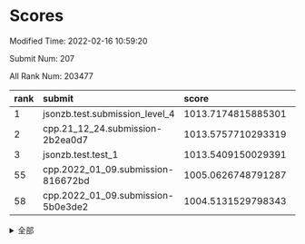 # Scores

Modified Time: 2022-02-16 10:59:20

Submit Num: 207

All Rank Num: 203477

| rank |               submit               |       score        |       sigma        | pk_num |
| :--- | :--------------------------------- | :----------------- | :----------------- | :----- |
| 1    | jsonzb.test.submission_level_4     | 1013.7174815885301 | 0.8020794806977818 | 3931   |
| 2    | cpp.21_12_24.submission-2b2ea0d7   | 1013.5757710293319 | 0.8391224527219675 | 3929   |
| 3    | jsonzb.test.test_1                 | 1013.5409150029391 | 0.8022375586954509 | 3932   |
| 55   | cpp.2022_01_09.submission-816672bd | 1005.0626748791287 | 0.7097780676021643 | 3929   |
| 58   | cpp.2022_01_09.submission-5b0e3de2 | 1004.5131529798343 | 0.7213045139829508 | 3937   |


<details>
<summary>全部</summary>

| rank |                 submit                 |       score        |       sigma        | pk_num |
| :--- | :------------------------------------- | :----------------- | :----------------- | :----- |
| 1    | jsonzb.test.submission_level_4         | 1013.7174815885301 | 0.8020794806977818 | 3931   |
| 2    | cpp.21_12_24.submission-2b2ea0d7       | 1013.5757710293319 | 0.8391224527219675 | 3929   |
| 3    | jsonzb.test.test_1                     | 1013.5409150029391 | 0.8022375586954509 | 3932   |
| 4    | gobigger.level_3.submission_level_3_30 | 1011.6188093999532 | 0.7937349626431851 | 3933   |
| 5    | gobigger.level_3.submission_level_3_3  | 1011.4882709256818 | 0.7927163546602808 | 3928   |
| 6    | gobigger.level_3.submission_level_3_20 | 1011.4866728115214 | 0.7746877808445497 | 3931   |
| 7    | gobigger.level_3.submission_level_3_8  | 1011.4608710153424 | 0.771129685944177  | 3933   |
| 8    | gobigger.level_3.submission_level_3_45 | 1011.0475450770435 | 0.7871002971754565 | 3931   |
| 9    | gobigger.level_3.submission_level_3_1  | 1010.9956398831459 | 0.8072892326826596 | 3931   |
| 10   | gobigger.level_3.submission_level_3_17 | 1010.9821442865253 | 0.7810374230933664 | 3933   |
| 11   | gobigger.level_3.submission_level_3_10 | 1010.8823760877526 | 0.7728987297056514 | 3930   |
| 12   | gobigger.level_3.submission_level_3_2  | 1010.8453774760192 | 0.7709575003409325 | 3937   |
| 13   | gobigger.level_3.submission_level_3_24 | 1010.5494058341504 | 0.7666646650088862 | 3935   |
| 14   | gobigger.level_3.submission_level_3_38 | 1010.5087236010756 | 0.742550310003935  | 3930   |
| 15   | gobigger.level_3.submission_level_3_21 | 1010.4872126900113 | 0.7805840655468497 | 3934   |
| 16   | gobigger.level_3.submission_level_3_13 | 1010.4648683381191 | 0.7866602468357428 | 3926   |
| 17   | gobigger.level_3.submission_level_3_28 | 1010.4485087199787 | 0.7731658724108282 | 3931   |
| 18   | gobigger.level_3.submission_level_3_9  | 1010.3939580192509 | 0.7588545175081033 | 3933   |
| 19   | gobigger.level_3.submission_level_3_18 | 1010.334495936061  | 0.7565713198266651 | 3934   |
| 20   | gobigger.level_3.submission_level_3_36 | 1010.1896954457598 | 0.7458789086684888 | 3928   |
| 21   | gobigger.level_3.submission_level_3_26 | 1010.0648051197999 | 0.767083115669355  | 3933   |
| 22   | gobigger.level_3.submission_level_3_44 | 1010.030314350864  | 0.7544282106958956 | 3932   |
| 23   | gobigger.level_3.submission_level_3_49 | 1010.0100915057377 | 0.7357418662826135 | 3929   |
| 24   | gobigger.level_3.submission_level_3_34 | 1009.9992371415129 | 0.7528203781332609 | 3924   |
| 25   | gobigger.level_3.submission_level_3_43 | 1009.9938640122863 | 0.7712063277629806 | 3928   |
| 26   | gobigger.level_3.submission_level_3_5  | 1009.9773822099089 | 0.7634324193458295 | 3929   |
| 27   | gobigger.level_3.submission_level_3_14 | 1009.9715290746102 | 0.7762880469906597 | 3934   |
| 28   | gobigger.level_3.submission_level_3_42 | 1009.9485910411704 | 0.7595037869292619 | 3933   |
| 29   | gobigger.level_3.submission_level_3_25 | 1009.938951398538  | 0.7566816716303935 | 3936   |
| 30   | gobigger.level_3.submission_level_3_31 | 1009.9319212943675 | 0.7644317458068652 | 3932   |
| 31   | gobigger.level_3.submission_level_3_33 | 1009.8313441982034 | 0.7515917178071546 | 3935   |
| 32   | gobigger.level_3.submission_level_3_16 | 1009.8301992209632 | 0.7503903102173056 | 3937   |
| 33   | gobigger.level_3.submission_level_3_11 | 1009.7026405964394 | 0.7550773873263171 | 3932   |
| 34   | gobigger.level_3.submission_level_3_19 | 1009.6917414389575 | 0.7478880752500545 | 3935   |
| 35   | gobigger.level_3.submission_level_3_41 | 1009.6628758874399 | 0.7736700399357184 | 3929   |
| 36   | gobigger.level_3.submission_level_3_47 | 1009.6404561603425 | 0.734742956119702  | 3936   |
| 37   | gobigger.level_3.submission_level_3_37 | 1009.6245920946026 | 0.7410735182870168 | 3932   |
| 38   | gobigger.level_3.submission_level_3_48 | 1009.613703709261  | 0.7761262496106736 | 3928   |
| 39   | gobigger.level_3.submission_level_3_23 | 1009.5888719185804 | 0.7576380469137146 | 3934   |
| 40   | gobigger.level_3.submission_level_3_32 | 1009.5395300967264 | 0.750661440523553  | 3933   |
| 41   | gobigger.level_3.submission_level_3_40 | 1009.522571075868  | 0.7466706189041628 | 3934   |
| 42   | gobigger.level_3.submission_level_3_15 | 1009.4809636780382 | 0.7466389532730677 | 3933   |
| 43   | gobigger.level_3.submission_level_3_46 | 1009.4319053089672 | 0.7488767648155831 | 3926   |
| 44   | gobigger.level_3.submission_level_3_7  | 1009.2742280997135 | 0.7570457337591727 | 3931   |
| 45   | gobigger.level_3.submission_level_3_39 | 1009.2131767988134 | 0.7469867208116343 | 3934   |
| 46   | gobigger.level_3.submission_level_3_27 | 1009.1622967728401 | 0.7594422908588606 | 3939   |
| 47   | gobigger.level_3.submission_level_3_29 | 1009.0488200774444 | 0.7393258564084012 | 3933   |
| 48   | gobigger.level_3.submission_level_3_35 | 1009.0037542790221 | 0.7444599611680459 | 3936   |
| 49   | gobigger.level_3.submission_level_3_6  | 1008.9907274300793 | 0.7527575247581076 | 3933   |
| 50   | gobigger.level_3.submission_level_3_0  | 1008.8607246683516 | 0.769424911201323  | 3935   |
| 51   | gobigger.level_3.submission_level_3_22 | 1008.8545206075203 | 0.7628863627966269 | 3933   |
| 52   | gobigger.level_3.submission_level_3_12 | 1008.5637292560131 | 0.7345299322110722 | 3929   |
| 53   | gobigger.level_3.submission_level_3_4  | 1008.1263664570398 | 0.7410170920282396 | 3931   |
| 54   | gobigger.level_1.submission_level_1_30 | 1005.160197204689  | 0.720360998828931  | 3927   |
| 55   | cpp.2022_01_09.submission-816672bd     | 1005.0626748791287 | 0.7097780676021643 | 3929   |
| 56   | gobigger.level_1.submission_level_1_24 | 1004.9809720906384 | 0.7270535721077711 | 3933   |
| 57   | gobigger.level_1.submission_level_1_35 | 1004.6471110486358 | 0.721445747753296  | 3928   |
| 58   | cpp.2022_01_09.submission-5b0e3de2     | 1004.5131529798343 | 0.7213045139829508 | 3937   |
| 59   | gobigger.level_1.submission_level_1_20 | 1004.4585079833421 | 0.7318057944533801 | 3927   |
| 60   | gobigger.level_1.submission_level_1_4  | 1004.1238534313087 | 0.7253566694872985 | 3932   |
| 61   | gobigger.level_1.submission_level_1_27 | 1004.1207934743119 | 0.715660770971763  | 3934   |
| 62   | gobigger.level_1.submission_level_1_5  | 1004.1105491356627 | 0.7138466106096444 | 3925   |
| 63   | gobigger.level_1.submission_level_1_15 | 1004.0313568869171 | 0.7086899777162649 | 3930   |
| 64   | gobigger.level_1.submission_level_1_26 | 1003.9485964882412 | 0.7167808553331882 | 3931   |
| 65   | gobigger.level_1.submission_level_1_6  | 1003.9478358388475 | 0.7245062412641521 | 3935   |
| 66   | gobigger.level_1.submission_level_1_49 | 1003.8909880810152 | 0.7149613661609172 | 3931   |
| 67   | gobigger.level_1.submission_level_1_10 | 1003.7754837404442 | 0.72108798486081   | 3933   |
| 68   | gobigger.level_1.submission_level_1_0  | 1003.7371159144718 | 0.7146182194335926 | 3930   |
| 69   | gobigger.level_1.submission_level_1_40 | 1003.6378068282174 | 0.7183197446404663 | 3930   |
| 70   | gobigger.level_1.submission_level_1_36 | 1003.6074592637162 | 0.7147665064877506 | 3931   |
| 71   | gobigger.level_1.submission_level_1_34 | 1003.5673831423967 | 0.717724178992627  | 3929   |
| 72   | gobigger.level_1.submission_level_1_22 | 1003.4945876143634 | 0.7148684590387714 | 3928   |
| 73   | gobigger.level_1.submission_level_1_42 | 1003.463112555957  | 0.7153518792303374 | 3935   |
| 74   | gobigger.level_1.submission_level_1_46 | 1003.4616906148256 | 0.7121976638812448 | 3931   |
| 75   | gobigger.level_1.submission_level_1_13 | 1003.4260329030684 | 0.7237628596413439 | 3930   |
| 76   | gobigger.level_1.submission_level_1_45 | 1003.3713455791997 | 0.7302474193592315 | 3936   |
| 77   | gobigger.level_1.submission_level_1_29 | 1003.319908844287  | 0.7190409549818785 | 3936   |
| 78   | gobigger.level_1.submission_level_1_17 | 1003.2916015973506 | 0.7118256443838773 | 3927   |
| 79   | gobigger.level_1.submission_level_1_48 | 1003.2257039085763 | 0.7197547869368143 | 3932   |
| 80   | gobigger.level_1.submission_level_1_11 | 1003.1873985667268 | 0.7128623916668515 | 3933   |
| 81   | gobigger.level_1.submission_level_1_18 | 1003.1736789258745 | 0.7161234724798948 | 3928   |
| 82   | gobigger.level_1.submission_level_1_1  | 1003.1260259547291 | 0.7356320639814847 | 3932   |
| 83   | gobigger.level_1.submission_level_1_37 | 1003.1136273204653 | 0.7178071485241253 | 3932   |
| 84   | gobigger.level_1.submission_level_1_16 | 1003.1030322310328 | 0.7168105085715523 | 3930   |
| 85   | gobigger.level_1.submission_level_1_47 | 1003.065539651832  | 0.729246743112892  | 3933   |
| 86   | gobigger.level_1.submission_level_1_9  | 1003.0613778906153 | 0.7127495929885078 | 3932   |
| 87   | gobigger.level_1.submission_level_1_31 | 1003.0567913692557 | 0.7066595913362451 | 3934   |
| 88   | gobigger.level_1.submission_level_1_3  | 1003.0510110384752 | 0.7180550646270406 | 3928   |
| 89   | gobigger.level_1.submission_level_1_43 | 1003.0405370704025 | 0.7106564963372914 | 3929   |
| 90   | gobigger.level_1.submission_level_1_8  | 1003.0239139896374 | 0.7206843718737841 | 3931   |
| 91   | gobigger.level_1.submission_level_1_32 | 1002.9031981680362 | 0.7041532592609937 | 3931   |
| 92   | gobigger.level_1.submission_level_1_2  | 1002.898188291146  | 0.7189150113506493 | 3935   |
| 93   | gobigger.level_1.submission_level_1_19 | 1002.8790115631454 | 0.721948922391042  | 3933   |
| 94   | gobigger.level_1.submission_level_1_28 | 1002.8140267099873 | 0.7151770406595034 | 3932   |
| 95   | gobigger.level_1.submission_level_1_21 | 1002.7224662249952 | 0.7174693106347932 | 3934   |
| 96   | gobigger.level_1.submission_level_1_41 | 1002.6938261476455 | 0.7238466477321399 | 3935   |
| 97   | gobigger.level_1.submission_level_1_12 | 1002.6549559012346 | 0.7059211302681123 | 3931   |
| 98   | gobigger.level_1.submission_level_1_7  | 1002.6355990196315 | 0.7126580173655067 | 3929   |
| 99   | gobigger.level_1.submission_level_1_33 | 1002.4712930406749 | 0.7148258908622118 | 3938   |
| 100  | gobigger.level_1.submission_level_1_14 | 1002.1654268169664 | 0.7142154577017873 | 3934   |
| 101  | gobigger.level_1.submission_level_1_39 | 1002.1196518079147 | 0.717733941803399  | 3932   |
| 102  | gobigger.level_1.submission_level_1_38 | 1002.0949377473289 | 0.7058152574896146 | 3930   |
| 103  | gobigger.level_1.submission_level_1_23 | 1002.0666371912241 | 0.7136379641896065 | 3939   |
| 104  | gobigger.level_1.submission_level_1_44 | 1002.0405035822839 | 0.7117571421314183 | 3934   |
| 105  | gobigger.level_1.submission_level_1_25 | 1002.0263006560021 | 0.7048337711006649 | 3928   |
| 106  | gobigger.random.submission_random_44   | 997.4058801786925  | 0.7063545719350306 | 3938   |
| 107  | gobigger.random.submission_random_33   | 997.0658584203891  | 0.7164804062111237 | 3925   |
| 108  | gobigger.random.submission_random_37   | 997.0112607634564  | 0.7121667162279    | 3935   |
| 109  | gobigger.random.submission_random_2    | 996.9861797089021  | 0.7193869758006617 | 3932   |
| 110  | gobigger.random.submission_random_16   | 996.969241953498   | 0.6997540709565515 | 3933   |
| 111  | gobigger.random.submission_random_32   | 996.887931340694   | 0.7056250629500548 | 3935   |
| 112  | gobigger.random.submission_random_9    | 996.8815142815041  | 0.7075314867785243 | 3933   |
| 113  | gobigger.random.submission_random_25   | 996.7467501066143  | 0.7076285227133782 | 3931   |
| 114  | gobigger.random.submission_random_43   | 996.4051066978919  | 0.7233328928535525 | 3932   |
| 115  | gobigger.random.submission_random_4    | 996.40223150015    | 0.7140080314622052 | 3929   |
| 116  | gobigger.random.submission_random_22   | 996.3276011821298  | 0.7115144080509128 | 3934   |
| 117  | gobigger.random.submission_random_46   | 996.2235431806342  | 0.7077808395229699 | 3936   |
| 118  | gobigger.random.submission_random_21   | 996.2176960895882  | 0.7178560122853674 | 3927   |
| 119  | gobigger.random.submission_random_8    | 996.1964547210456  | 0.7170382920580453 | 3930   |
| 120  | gobigger.random.submission_random_31   | 996.1341039811663  | 0.7074076151454907 | 3936   |
| 121  | gobigger.random.submission_random_26   | 996.0740853497537  | 0.7232960529530152 | 3930   |
| 122  | gobigger.random.submission_random_39   | 996.0246280117822  | 0.7040417063092458 | 3932   |
| 123  | gobigger.random.submission_random_10   | 996.0226279542051  | 0.7067360317895818 | 3930   |
| 124  | gobigger.random.submission_random_15   | 996.0190700591208  | 0.7093581466745602 | 3934   |
| 125  | gobigger.random.submission_random_38   | 996.0126945993221  | 0.7077887958533021 | 3934   |
| 126  | gobigger.random.submission_random_34   | 995.9815082158564  | 0.7171542693166597 | 3936   |
| 127  | gobigger.random.submission_random_29   | 995.9523796798155  | 0.7111589705860438 | 3933   |
| 128  | gobigger.random.submission_random_20   | 995.9434707609879  | 0.7180751108757808 | 3934   |
| 129  | gobigger.random.submission_random_17   | 995.9384957270535  | 0.7134870212188613 | 3931   |
| 130  | gobigger.random.submission_random_14   | 995.929133296641   | 0.701237055977008  | 3934   |
| 131  | gobigger.random.submission_random_5    | 995.9193358566154  | 0.6988313568876642 | 3930   |
| 132  | gobigger.random.submission_random_45   | 995.9156797647436  | 0.7120542551241392 | 3933   |
| 133  | gobigger.random.submission_random_13   | 995.855174048197   | 0.7236192977458158 | 3933   |
| 134  | gobigger.random.submission_random_7    | 995.836946483351   | 0.7162174975425127 | 3932   |
| 135  | gobigger.random.submission_random_49   | 995.7776552975587  | 0.7137269362364745 | 3930   |
| 136  | gobigger.random.submission_random_19   | 995.7247979288928  | 0.7269152062263234 | 3931   |
| 137  | gobigger.random.submission_random_40   | 995.6603756573489  | 0.694145779063032  | 3934   |
| 138  | gobigger.random.submission_random_23   | 995.632282263991   | 0.7074365570894716 | 3932   |
| 139  | gobigger.random.submission_random_1    | 995.6009490717022  | 0.7055202372191134 | 3933   |
| 140  | gobigger.random.submission_random_47   | 995.5977583451677  | 0.7103599385497631 | 3931   |
| 141  | gobigger.random.submission_random_18   | 995.562276641227   | 0.7249420365282603 | 3933   |
| 142  | gobigger.random.submission_random_6    | 995.5513191824688  | 0.7117573309358476 | 3929   |
| 143  | gobigger.random.submission_random_0    | 995.4662379910386  | 0.7199221647951446 | 3927   |
| 144  | gobigger.random.submission_random_3    | 995.3891446448787  | 0.7181981422322518 | 3934   |
| 145  | gobigger.random.submission_random_42   | 995.3125365570057  | 0.6953302036941235 | 3935   |
| 146  | gobigger.random.submission_random_11   | 995.3010389792487  | 0.7265298750049096 | 3937   |
| 147  | gobigger.random.submission_random_27   | 995.2935607426401  | 0.7086464215684919 | 3929   |
| 148  | gobigger.random.submission_random_28   | 995.245260327236   | 0.7357571045025428 | 3931   |
| 149  | gobigger.random.submission_random_48   | 995.1837582838756  | 0.7062435975310976 | 3932   |
| 150  | gobigger.random.submission_random_30   | 995.1832560149751  | 0.7287456606323317 | 3933   |
| 151  | gobigger.random.submission_random_12   | 995.1535704524861  | 0.7088114623228376 | 3937   |
| 152  | gobigger.random.submission_random_41   | 995.0728689254913  | 0.7199340214262024 | 3935   |
| 153  | gobigger.random.submission_random_35   | 995.0301641965368  | 0.7162610454911607 | 3927   |
| 154  | gobigger.random.submission_random_24   | 994.9440034389172  | 0.7158336255439187 | 3936   |
| 155  | gobigger.level_2.submission_level_2_34 | 994.7549100345458  | 0.7147157935519374 | 3930   |
| 156  | gobigger.random.submission_random_36   | 994.6286094950457  | 0.7175999281520532 | 3928   |
| 157  | gobigger.level_2.submission_level_2_4  | 993.9432637751049  | 0.7165757389273941 | 3930   |
| 158  | gobigger.level_2.submission_level_2_15 | 993.6840883652392  | 0.7379100786366208 | 3934   |
| 159  | gobigger.level_2.submission_level_2_27 | 993.5915101947668  | 0.7365847132032662 | 3933   |
| 160  | gobigger.level_2.submission_level_2_45 | 993.3219989637963  | 0.734792652961387  | 3928   |
| 161  | gobigger.level_2.submission_level_2_39 | 993.3097078336995  | 0.7372061022487405 | 3928   |
| 162  | gobigger.level_2.submission_level_2_36 | 993.2131942316694  | 0.7441796949500636 | 3931   |
| 163  | gobigger.level_2.submission_level_2_16 | 993.1743085392708  | 0.7291402007408132 | 3932   |
| 164  | gobigger.level_2.submission_level_2_28 | 993.1632242834512  | 0.7199034304339107 | 3930   |
| 165  | gobigger.level_2.submission_level_2_9  | 993.1556521174218  | 0.7140089488885548 | 3924   |
| 166  | gobigger.level_2.submission_level_2_31 | 993.0147679924343  | 0.737316463342196  | 3926   |
| 167  | gobigger.level_2.submission_level_2_22 | 993.0117636060114  | 0.729240270356291  | 3932   |
| 168  | gobigger.level_2.submission_level_2_37 | 992.9875331365128  | 0.7158429235136488 | 3930   |
| 169  | gobigger.level_2.submission_level_2_23 | 992.976566650136   | 0.7356993421378026 | 3938   |
| 170  | gobigger.level_2.submission_level_2_2  | 992.9693234816081  | 0.7246250595546743 | 3932   |
| 171  | gobigger.level_2.submission_level_2_6  | 992.8203620859261  | 0.727103804609852  | 3932   |
| 172  | gobigger.level_2.submission_level_2_10 | 992.658770749441   | 0.7299682532245425 | 3934   |
| 173  | gobigger.level_2.submission_level_2_42 | 992.5766565894202  | 0.7355098025472679 | 3932   |
| 174  | gobigger.level_2.submission_level_2_17 | 992.3795025444717  | 0.7372861288027452 | 3934   |
| 175  | gobigger.level_2.submission_level_2_1  | 992.3146510433126  | 0.7367221619021508 | 3934   |
| 176  | gobigger.level_2.submission_level_2_49 | 992.3041903485181  | 0.7446792553678914 | 3932   |
| 177  | gobigger.level_2.submission_level_2_5  | 992.1438704865194  | 0.7342558472339197 | 3933   |
| 178  | gobigger.level_2.submission_level_2_8  | 992.0980084318726  | 0.7325881724156934 | 3934   |
| 179  | gobigger.level_2.submission_level_2_30 | 992.0287294291822  | 0.7460697599431205 | 3933   |
| 180  | gobigger.level_2.submission_level_2_29 | 991.9843482332063  | 0.7529629871259972 | 3934   |
| 181  | gobigger.level_2.submission_level_2_21 | 991.9535915212081  | 0.751703839583965  | 3931   |
| 182  | gobigger.level_2.submission_level_2_24 | 991.8981755561224  | 0.7364316549644893 | 3934   |
| 183  | gobigger.level_2.submission_level_2_7  | 991.82529145798    | 0.7356707449359269 | 3931   |
| 184  | gobigger.level_2.submission_level_2_3  | 991.713857801844   | 0.7511382765631217 | 3935   |
| 185  | gobigger.level_2.submission_level_2_18 | 991.7036720135643  | 0.7539148755694043 | 3941   |
| 186  | gobigger.level_2.submission_level_2_0  | 991.6575680171654  | 0.7445223474935374 | 3927   |
| 187  | gobigger.level_2.submission_level_2_40 | 991.5803069622991  | 0.75036690871133   | 3933   |
| 188  | gobigger.level_2.submission_level_2_26 | 991.5058066598206  | 0.7306438137033506 | 3931   |
| 189  | gobigger.level_2.submission_level_2_14 | 991.4171568703664  | 0.7491460224041419 | 3934   |
| 190  | gobigger.level_2.submission_level_2_32 | 991.3755262540618  | 0.7870488414369609 | 3931   |
| 191  | gobigger.level_2.submission_level_2_43 | 991.3617272447183  | 0.7339711398706616 | 3932   |
| 192  | gobigger.level_2.submission_level_2_46 | 991.3439122444636  | 0.7653386442779987 | 3935   |
| 193  | gobigger.level_2.submission_level_2_38 | 991.3063909264542  | 0.7429909103654412 | 3933   |
| 194  | gobigger.level_2.submission_level_2_48 | 991.1138793746456  | 0.7427768851617379 | 3929   |
| 195  | gobigger.level_2.submission_level_2_12 | 991.0608497826206  | 0.7577844564221087 | 3934   |
| 196  | gobigger.level_2.submission_level_2_25 | 991.0235383317315  | 0.7383822534483387 | 3931   |
| 197  | gobigger.level_2.submission_level_2_11 | 990.8728327699358  | 0.7785557853253267 | 3933   |
| 198  | gobigger.level_2.submission_level_2_41 | 990.8679699663764  | 0.7711908025939308 | 3930   |
| 199  | gobigger.level_2.submission_level_2_47 | 990.7803879651327  | 0.7460726684418992 | 3930   |
| 200  | gobigger.level_2.submission_level_2_33 | 990.571719030615   | 0.7600385063072276 | 3932   |
| 201  | gobigger.level_2.submission_level_2_20 | 990.5245729718243  | 0.7709221239730137 | 3928   |
| 202  | gobigger.level_2.submission_level_2_19 | 990.415712816198   | 0.7432996251326011 | 3927   |
| 203  | gobigger.level_2.submission_level_2_44 | 990.3654085601814  | 0.7755401070647038 | 3936   |
| 204  | gobigger.level_2.submission_level_2_13 | 990.2798580208761  | 0.7528718334378843 | 3932   |
| 205  | gobigger.level_2.submission_level_2_35 | 990.1518068004566  | 0.756941246889359  | 3931   |
| 206  | gobigger.none.submission_none_1        | 978.097309969082   | 1.2985621514678256 | 3935   |
| 207  | gobigger.none.submission_none_0        | 977.5020101536015  | 1.3801802797851999 | 3927   |

</details>